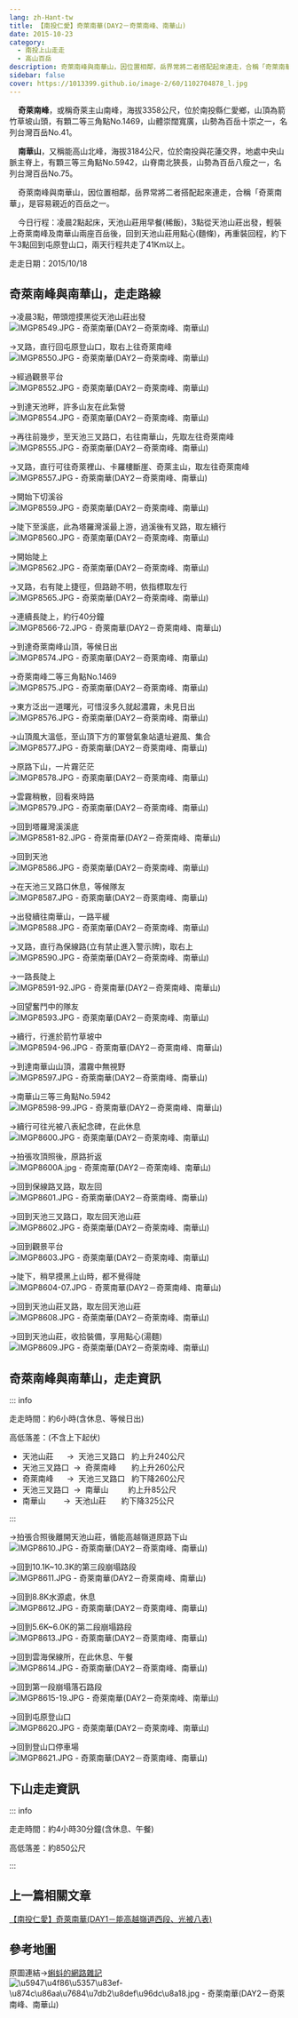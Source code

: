 ```yaml
---
lang: zh-Hant-tw
title: 【南投仁愛】奇萊南華(DAY2－奇萊南峰、南華山)
date: 2015-10-23
category: 
  - 南投上山走走
  - 高山百岳
description: 奇萊南峰與南華山，因位置相鄰，岳界常將二者搭配起來連走，合稱「奇萊南華」，是容易親近的百岳之一。 今日行程：凌晨2點起床，天池山莊用早餐(稀飯)，3點從天池山莊出發，輕裝上奇萊南峰及南華山兩座百岳後，回到天池山莊用點心(麵條)，再重裝回程，約下午3點回到屯原登山口，兩天行程共走了41Km以上。
sidebar: false
cover: https://1013399.github.io/image-2/60/1102704878_l.jpg
---
```


    **奇萊南峰**，或稱奇萊主山南峰，海拔3358公尺，位於南投縣仁愛鄉，山頂為箭竹草坡山頭，有顆二等三角點No.1469，山體崇闊寬廣，山勢為百岳十崇之一，名列台灣百岳No.41。  

    **南華山**，又稱能高山北峰，海拔3184公尺，位於南投與花蓮交界，地處中央山脈主脊上，有顆三等三角點No.5942，山脊南北狹長，山勢為百岳八瘦之一，名列台灣百岳No.75。  

<!-- more -->

    奇萊南峰與南華山，因位置相鄰，岳界常將二者搭配起來連走，合稱「奇萊南華」，是容易親近的百岳之一。  

    今日行程：凌晨2點起床，天池山莊用早餐(稀飯)，3點從天池山莊出發，輕裝上奇萊南峰及南華山兩座百岳後，回到天池山莊用點心(麵條)，再重裝回程，約下午3點回到屯原登山口，兩天行程共走了41Km以上。

走走日期：2015/10/18

## 奇萊南峰與南華山，走走路線
→凌晨3點，帶頭燈摸黑從天池山莊出發  
![IMGP8549.JPG - 奇萊南華(DAY2－奇萊南峰、南華山)](https://1013399.github.io/image-2/60/1102703401_l.jpg)

→叉路，直行回屯原登山口，取右上往奇萊南峰  
![IMGP8550.JPG - 奇萊南華(DAY2－奇萊南峰、南華山)](https://1013399.github.io/image-2/60/1102704102_l.jpg)

→經過觀景平台  
![IMGP8552.JPG - 奇萊南華(DAY2－奇萊南峰、南華山)](https://1013399.github.io/image-2/60/1102705249_l.jpg)

→到達天池畔，許多山友在此紮營  
![IMGP8554.JPG - 奇萊南華(DAY2－奇萊南峰、南華山)](https://1013399.github.io/image-2/60/1102703992_l.jpg)

→再往前幾步，至天池三叉路口，右往南華山，先取左往奇萊南峰  
![IMGP8555.JPG - 奇萊南華(DAY2－奇萊南峰、南華山)](https://1013399.github.io/image-2/60/1102704104_l.jpg)

→叉路，直行可往奇萊裡山、卡羅樓斷崖、奇萊主山，取左往奇萊南峰  
![IMGP8557.JPG - 奇萊南華(DAY2－奇萊南峰、南華山)](https://1013399.github.io/image-2/60/1102704481_l.jpg)

→開始下切溪谷  
![IMGP8559.JPG - 奇萊南華(DAY2－奇萊南峰、南華山)](https://1013399.github.io/image-2/60/1102702782_l.jpg)

→陡下至溪底，此為塔羅灣溪最上游，過溪後有叉路，取左續行  
![IMGP8560.JPG - 奇萊南華(DAY2－奇萊南峰、南華山)](https://1013399.github.io/image-2/60/1102702783_l.jpg)

→開始陡上  
![IMGP8562.JPG - 奇萊南華(DAY2－奇萊南峰、南華山)](https://1013399.github.io/image-2/60/1102705443_l.jpg)

→叉路，右有陡上捷徑，但路跡不明，依指標取左行  
![IMGP8565.JPG - 奇萊南華(DAY2－奇萊南峰、南華山)](https://1013399.github.io/image-2/60/1102704876_l.jpg)

→連續長陡上，約行40分鐘  
![IMGP8566-72.JPG - 奇萊南華(DAY2－奇萊南峰、南華山)](https://1013399.github.io/image-2/60/1102703402_l.jpg)

→到達奇萊南峰山頂，等候日出  
![IMGP8574.JPG - 奇萊南華(DAY2－奇萊南峰、南華山)](https://1013399.github.io/image-2/60/1102705647_l.jpg)

→奇萊南峰二等三角點No.1469  
![IMGP8575.JPG - 奇萊南華(DAY2－奇萊南峰、南華山)](https://1013399.github.io/image-2/60/1102703191_l.jpg)

→東方泛出一道曙光，可惜沒多久就起濃霧，未見日出  
![IMGP8576.JPG - 奇萊南華(DAY2－奇萊南峰、南華山)](https://1013399.github.io/image-2/60/1102704878_l.jpg)

→山頂風大溫低，至山頂下方的軍營氣象站遺址避風、集合  
![IMGP8577.JPG - 奇萊南華(DAY2－奇萊南峰、南華山)](https://1013399.github.io/image-2/60/1102702785_l.jpg)

→原路下山，一片霧茫茫  
![IMGP8578.JPG - 奇萊南華(DAY2－奇萊南峰、南華山)](https://1013399.github.io/image-2/60/1102705445_l.jpg)

→雲霧稍散，回看來時路  
![IMGP8579.JPG - 奇萊南華(DAY2－奇萊南峰、南華山)](https://1013399.github.io/image-2/60/1102704880_l.jpg)

→回到塔羅灣溪溪底  
![IMGP8581-82.JPG - 奇萊南華(DAY2－奇萊南峰、南華山)](https://1013399.github.io/image-2/60/1102704883_l.jpg)

→回到天池  
![IMGP8586.JPG - 奇萊南華(DAY2－奇萊南峰、南華山)](https://1013399.github.io/image-2/60/1102705447_l.jpg)

→在天池三叉路口休息，等候隊友  
![IMGP8587.JPG - 奇萊南華(DAY2－奇萊南峰、南華山)](https://1013399.github.io/image-2/60/1102705154_l.jpg)

→出發續往南華山，一路平緩  
![IMGP8588.JPG - 奇萊南華(DAY2－奇萊南峰、南華山)](https://1013399.github.io/image-2/60/1102702294_l.jpg)

→叉路，直行為保線路(立有禁止進入警示牌)，取右上  
![IMGP8590.JPG - 奇萊南華(DAY2－奇萊南峰、南華山)](https://1013399.github.io/image-2/60/1102705055_l.jpg)

→一路長陡上  
![IMGP8591-92.JPG - 奇萊南華(DAY2－奇萊南峰、南華山)](https://1013399.github.io/image-2/60/1102705545_l.jpg)

→回望奮鬥中的隊友  
![IMGP8593.JPG - 奇萊南華(DAY2－奇萊南峰、南華山)](https://1013399.github.io/image-2/60/1102705651_l.jpg)

→續行，行進於箭竹草坡中  
![IMGP8594-96.JPG - 奇萊南華(DAY2－奇萊南峰、南華山)](https://1013399.github.io/image-2/60/1102704110_l.jpg)

→到達南華山山頂，濃霧中無視野  
![IMGP8597.JPG - 奇萊南華(DAY2－奇萊南峰、南華山)](https://1013399.github.io/image-2/60/1102704111_l.jpg)

→南華山三等三角點No.5942  
![IMGP8598-99.JPG - 奇萊南華(DAY2－奇萊南峰、南華山)](https://1013399.github.io/image-2/60/1102704112_l.jpg)

→續行可往光被八表紀念碑，在此休息  
![IMGP8600.JPG - 奇萊南華(DAY2－奇萊南峰、南華山)](https://1013399.github.io/image-2/60/1102703403_l.jpg)

→拍張攻頂照後，原路折返  
![IMGP8600A.jpg - 奇萊南華(DAY2－奇萊南峰、南華山)](https://1013399.github.io/image-2/60/1102705546_l.jpg)

→回到保線路叉路，取左回  
![IMGP8601.JPG - 奇萊南華(DAY2－奇萊南峰、南華山)](https://1013399.github.io/image-2/60/1102704885_l.jpg)

→回到天池三叉路口，取左回天池山莊  
![IMGP8602.JPG - 奇萊南華(DAY2－奇萊南峰、南華山)](https://1013399.github.io/image-2/60/1102705250_l.jpg)

→回到觀景平台  
![IMGP8603.JPG - 奇萊南華(DAY2－奇萊南峰、南華山)](https://1013399.github.io/image-2/60/1102704886_l.jpg)

→陡下，稍早摸黑上山時，都不覺得陡  
![IMGP8604-07.JPG - 奇萊南華(DAY2－奇萊南峰、南華山)](https://1013399.github.io/image-2/60/1102703489_l.jpg)

→回到天池山莊叉路，取左回天池山莊  
![IMGP8608.JPG - 奇萊南華(DAY2－奇萊南峰、南華山)](https://1013399.github.io/image-2/60/1102704389_l.jpg)

→回到天池山莊，收拾裝備，享用點心(湯麵)  
![IMGP8609.JPG - 奇萊南華(DAY2－奇萊南峰、南華山)](https://1013399.github.io/image-2/60/1102705547_l.jpg) 

## 奇萊南峰與南華山，走走資訊
::: info

走走時間：約6小時(含休息、等候日出)

高低落差：(不含上下起伏)  
- 天池山莊      →  天池三叉路口   約上升240公尺  
- 天池三叉路口  →  奇萊南峰       約上升260公尺  
- 奇萊南峰      →  天池三叉路口   約下降260公尺  
- 天池三叉路口  →  南華山         約上升85公尺  
- 南華山        →  天池山莊       約下降325公尺

:::

→拍張合照後離開天池山莊，循能高越嶺道原路下山  
![IMGP8610.JPG - 奇萊南華(DAY2－奇萊南峰、南華山)](https://1013399.github.io/image-2/60/1102704391_l.jpg)

→回到10.1K~10.3K的第三段崩塌路段  
![IMGP8611.JPG - 奇萊南華(DAY2－奇萊南峰、南華山)](https://1013399.github.io/image-2/60/1102703491_l.jpg)

→回到8.8K水源處，休息  
![IMGP8612.JPG - 奇萊南華(DAY2－奇萊南峰、南華山)](https://1013399.github.io/image-2/60/1102705346_l.jpg)

→回到5.6K~6.0K的第二段崩塌路段  
![IMGP8613.JPG - 奇萊南華(DAY2－奇萊南峰、南華山)](https://1013399.github.io/image-2/60/1102703195_l.jpg)

→回到雲海保線所，在此休息、午餐  
![IMGP8614.JPG - 奇萊南華(DAY2－奇萊南峰、南華山)](https://1013399.github.io/image-2/60/1102702702_l.jpg)

→回到第一段崩塌落石路段  
![IMGP8615-19.JPG - 奇萊南華(DAY2－奇萊南峰、南華山)](https://1013399.github.io/image-2/60/1102705451_l.jpg)

→回到屯原登山口  
![IMGP8620.JPG - 奇萊南華(DAY2－奇萊南峰、南華山)](https://1013399.github.io/image-2/60/1102702703_l.jpg)

→回到登山口停車場  
![IMGP8621.JPG - 奇萊南華(DAY2－奇萊南峰、南華山)](https://1013399.github.io/image-2/60/1102705056_l.jpg)

## 下山走走資訊
::: info

走走時間：約4小時30分鐘(含休息、午餐)

高低落差：約850公尺

:::

## 上一篇相關文章
[【南投仁愛】奇萊南華(DAY1－能高越嶺道西段、光被八表)](/posts/post-61-2015-10-22.md)

## 參考地圖
原圖連結→[蝌蚪的網路雜記](http://www.tadpole.net.tw/2010/03/day-2.html)  
![\u5947\u4f86\u5357\u83ef-\u874c\u86aa\u7684\u7db2\u8def\u96dc\u8a18.jpg - 奇萊南華(DAY2－奇萊南峰、南華山)](https://1013399.github.io/image-2/60/1102703493_l.jpg)